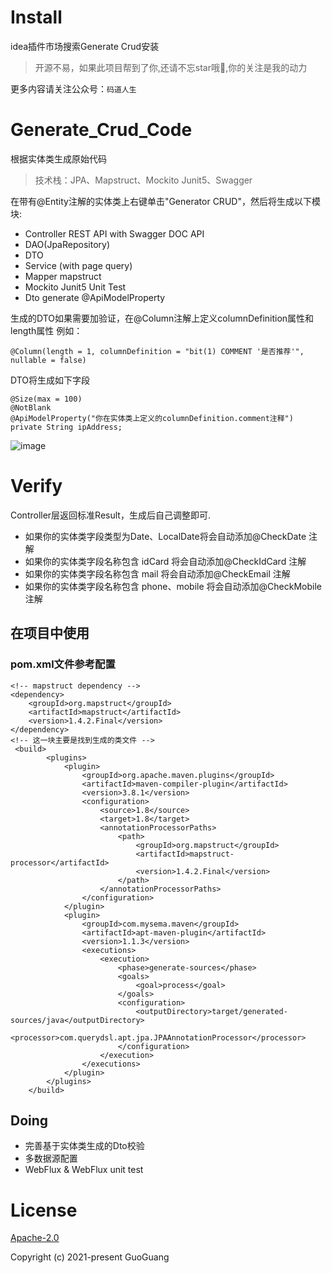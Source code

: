 # Install
idea插件市场搜索Generate Crud安装

> 开源不易，如果此项目帮到了你,还请不忘star哦🌟,你的关注是我的动力

更多内容请关注公众号：`码道人生`

# Generate_Crud_Code
根据实体类生成原始代码

> 技术栈：JPA、Mapstruct、Mockito Junit5、Swagger

在带有@Entity注解的实体类上右键单击"Generator CRUD"，然后将生成以下模块:
- Controller REST API with Swagger DOC API
- DAO(JpaRepository)
- DTO
- Service (with page query)
- Mapper mapstruct
- Mockito Junit5 Unit Test 
- Dto generate @ApiModelProperty

生成的DTO如果需要加验证，在@Column注解上定义columnDefinition属性和length属性
例如： 
```
@Column(length = 1, columnDefinition = "bit(1) COMMENT '是否推荐'", nullable = false)
```
DTO将生成如下字段
```
@Size(max = 100)
@NotBlank
@ApiModelProperty("你在实体类上定义的columnDefinition.comment注释")
private String ipAddress;
```
![image](https://yd-note.oss-cn-beijing.aliyuncs.com/%E4%B9%B1%E4%B8%83%E5%85%AB%E7%B3%9F/DEMO.gif)

# Verify
Controller层返回标准Result，生成后自己调整即可.

- 如果你的实体类字段类型为Date、LocalDate将会自动添加@CheckDate 注解
- 如果你的实体类字段名称包含 idCard 将会自动添加@CheckIdCard 注解
- 如果你的实体类字段名称包含 mail 将会自动添加@CheckEmail 注解
- 如果你的实体类字段名称包含 phone、mobile 将会自动添加@CheckMobile 注解

## 在项目中使用
### pom.xml文件参考配置
```
<!-- mapstruct dependency -->
<dependency>
    <groupId>org.mapstruct</groupId>
    <artifactId>mapstruct</artifactId>
    <version>1.4.2.Final</version>
</dependency>
<!-- 这一块主要是找到生成的类文件 -->
 <build>
        <plugins>
            <plugin>
                <groupId>org.apache.maven.plugins</groupId>
                <artifactId>maven-compiler-plugin</artifactId>
                <version>3.8.1</version>
                <configuration>
                    <source>1.8</source>
                    <target>1.8</target>
                    <annotationProcessorPaths>
                        <path>
                            <groupId>org.mapstruct</groupId>
                            <artifactId>mapstruct-processor</artifactId>
                            <version>1.4.2.Final</version>
                        </path>
                    </annotationProcessorPaths>
                </configuration>
            </plugin>
            <plugin>
                <groupId>com.mysema.maven</groupId>
                <artifactId>apt-maven-plugin</artifactId>
                <version>1.1.3</version>
                <executions>
                    <execution>
                        <phase>generate-sources</phase>
                        <goals>
                            <goal>process</goal>
                        </goals>
                        <configuration>
                            <outputDirectory>target/generated-sources/java</outputDirectory>
                            <processor>com.querydsl.apt.jpa.JPAAnnotationProcessor</processor>
                        </configuration>
                    </execution>
                </executions>
            </plugin>
        </plugins>
    </build>
```
## Doing
- 完善基于实体类生成的Dto校验
- 多数据源配置
- WebFlux & WebFlux unit test

# License
[Apache-2.0](https://opensource.org/licenses/Apache-2.0)

Copyright (c) 2021-present GuoGuang
